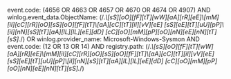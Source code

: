event.code: (4656 OR 4663 OR 4657 OR 4670 OR 4674 OR 4907) AND winlog.event_data.ObjectName: (/.*\\[sS][oO][fF][tT][wW][aA][rR][eE]\\[mM][iI][cC][rR][oO][sS][oO][fF][tT]\\[aA][cC][tT][iI][vV][eE] [sS][eE][tT][uU][pP]\\[iI][nN][sS][tT][aA][lL][lL][eE][dD] [cC][oO][mM][pP][oO][nN][eE][nN][tT][sS].*/) OR winlog.provider_name: Microsoft-Windows-Sysmon AND event.code: (12 OR 13 OR 14) AND registry.path: (/.*\\[sS][oO][fF][tT][wW][aA][rR][eE]\\[mM][iI][cC][rR][oO][sS][oO][fF][tT]\\[aA][cC][tT][iI][vV][eE] [sS][eE][tT][uU][pP]\\[iI][nN][sS][tT][aA][lL][lL][eE][dD] [cC][oO][mM][pP][oO][nN][eE][nN][tT][sS].*/)

